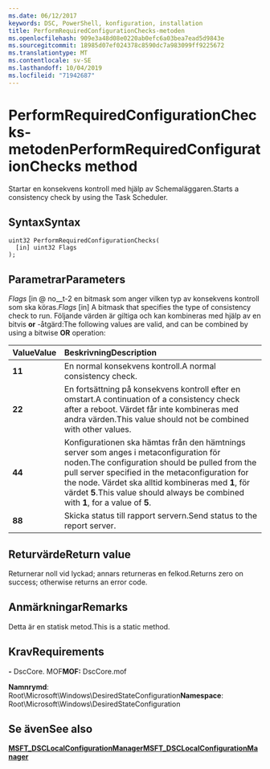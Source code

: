 ```yaml
---
ms.date: 06/12/2017
keywords: DSC, PowerShell, konfiguration, installation
title: PerformRequiredConfigurationChecks-metoden
ms.openlocfilehash: 909e3a48d08e0220ab0efc6a03bea7ead5d9843e
ms.sourcegitcommit: 18985d07ef024378c8590dc7a983099ff9225672
ms.translationtype: MT
ms.contentlocale: sv-SE
ms.lasthandoff: 10/04/2019
ms.locfileid: "71942687"
---
```

# <a name="performrequiredconfigurationchecks-method"></a><span data-ttu-id="04986-103">PerformRequiredConfigurationChecks-metoden</span><span class="sxs-lookup"><span data-stu-id="04986-103">PerformRequiredConfigurationChecks method</span></span>

<span data-ttu-id="04986-104">Startar en konsekvens kontroll med hjälp av Schemaläggaren.</span><span class="sxs-lookup"><span data-stu-id="04986-104">Starts a consistency check by using the Task Scheduler.</span></span>

## <a name="syntax"></a><span data-ttu-id="04986-105">Syntax</span><span class="sxs-lookup"><span data-stu-id="04986-105">Syntax</span></span>

```mof
uint32 PerformRequiredConfigurationChecks(
  [in] uint32 Flags
);
```

## <a name="parameters"></a><span data-ttu-id="04986-106">Parametrar</span><span class="sxs-lookup"><span data-stu-id="04986-106">Parameters</span></span>

<span data-ttu-id="04986-107">*Flags* \[in @ no__t-2 en bitmask som anger vilken typ av konsekvens kontroll som ska köras.</span><span class="sxs-lookup"><span data-stu-id="04986-107">*Flags* \[in\] A bitmask that specifies the type of consistency check to run.</span></span> <span data-ttu-id="04986-108">Följande värden är giltiga och kan kombineras med hjälp av en bitvis **or** -åtgärd:</span><span class="sxs-lookup"><span data-stu-id="04986-108">The following values are valid, and can be combined by using a bitwise **OR** operation:</span></span>

|<span data-ttu-id="04986-109">Value</span><span class="sxs-lookup"><span data-stu-id="04986-109">Value</span></span> |<span data-ttu-id="04986-110">Beskrivning</span><span class="sxs-lookup"><span data-stu-id="04986-110">Description</span></span> |
|:--- |:---|
|<span data-ttu-id="04986-111">**1**</span><span class="sxs-lookup"><span data-stu-id="04986-111">**1**</span></span> | <span data-ttu-id="04986-112">En normal konsekvens kontroll.</span><span class="sxs-lookup"><span data-stu-id="04986-112">A normal consistency check.</span></span> |
|<span data-ttu-id="04986-113">**2**</span><span class="sxs-lookup"><span data-stu-id="04986-113">**2**</span></span> | <span data-ttu-id="04986-114">En fortsättning på konsekvens kontroll efter en omstart.</span><span class="sxs-lookup"><span data-stu-id="04986-114">A continuation of a consistency check after a reboot.</span></span> <span data-ttu-id="04986-115">Värdet får inte kombineras med andra värden.</span><span class="sxs-lookup"><span data-stu-id="04986-115">This value should not be combined with other values.</span></span> |
|<span data-ttu-id="04986-116">**4**</span><span class="sxs-lookup"><span data-stu-id="04986-116">**4**</span></span> | <span data-ttu-id="04986-117">Konfigurationen ska hämtas från den hämtnings server som anges i metaconfiguration för noden.</span><span class="sxs-lookup"><span data-stu-id="04986-117">The configuration should be pulled from the pull server specified in the metaconfiguration for the node.</span></span> <span data-ttu-id="04986-118">Värdet ska alltid kombineras med **1**, för värdet **5**.</span><span class="sxs-lookup"><span data-stu-id="04986-118">This value should always be combined with **1**, for a value of **5**.</span></span> |
|<span data-ttu-id="04986-119">**8**</span><span class="sxs-lookup"><span data-stu-id="04986-119">**8**</span></span> | <span data-ttu-id="04986-120">Skicka status till rapport servern.</span><span class="sxs-lookup"><span data-stu-id="04986-120">Send status to the report server.</span></span> |

## <a name="return-value"></a><span data-ttu-id="04986-121">Returvärde</span><span class="sxs-lookup"><span data-stu-id="04986-121">Return value</span></span>

<span data-ttu-id="04986-122">Returnerar noll vid lyckad; annars returneras en felkod.</span><span class="sxs-lookup"><span data-stu-id="04986-122">Returns zero on success; otherwise returns an error code.</span></span>

## <a name="remarks"></a><span data-ttu-id="04986-123">Anmärkningar</span><span class="sxs-lookup"><span data-stu-id="04986-123">Remarks</span></span>

<span data-ttu-id="04986-124">Detta är en statisk metod.</span><span class="sxs-lookup"><span data-stu-id="04986-124">This is a static method.</span></span>

## <a name="requirements"></a><span data-ttu-id="04986-125">Krav</span><span class="sxs-lookup"><span data-stu-id="04986-125">Requirements</span></span>

<span data-ttu-id="04986-126">**-** DscCore. MOF</span><span class="sxs-lookup"><span data-stu-id="04986-126">**MOF:** DscCore.mof</span></span>

<span data-ttu-id="04986-127">**Namnrymd**: Root\Microsoft\Windows\DesiredStateConfiguration</span><span class="sxs-lookup"><span data-stu-id="04986-127">**Namespace**: Root\Microsoft\Windows\DesiredStateConfiguration</span></span>

## <a name="see-also"></a><span data-ttu-id="04986-128">Se även</span><span class="sxs-lookup"><span data-stu-id="04986-128">See also</span></span>

[<span data-ttu-id="04986-129">**MSFT_DSCLocalConfigurationManager**</span><span class="sxs-lookup"><span data-stu-id="04986-129">**MSFT_DSCLocalConfigurationManager**</span></span>](msft-dsclocalconfigurationmanager.md)
